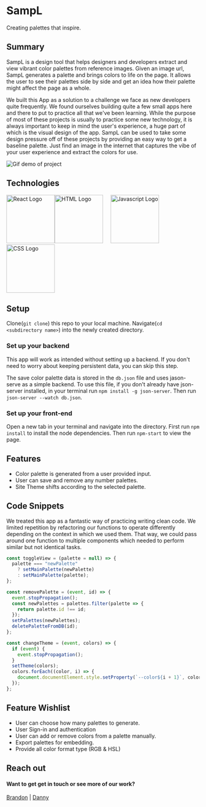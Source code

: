 # SampL

Creating palettes that inspire.

## Summary

SampL is a design tool that helps designers and developers extract and view
vibrant color palettes from reference images. Given an image url, SampL
generates a palette and brings colors to life on the page. It allows the user to
see their palettes side by side and get an idea how their palette might affect
the page as a whole.

We built this App as a solution to a challenge we face as new developers quite
frequently. We found ourselves building quite a few small apps here and there to
put to practice all that we've been learning. While the purpose of most of these
projects is usually to practice some new technology, it is always important to
keep in mind the user's experience, a huge part of which is the visual design of
the app. SampL can be used to take some design pressure off of these projects by
providing an easy way to get a baseline palette. Just find an image in the
internet that captures the vibe of your user experience and extract the colors
for use.

<img src="./public/SampL-demo1.gif" alt="Gif demo of project">

## Technologies

<img src="https://assets-global.website-files.com/5d9bc5d562ffc2869b470941/5e1f8bd1dc3c511ea5a28a56_icon-rect-tech.png" alt="React Logo" height="126"><img src="https://upload.wikimedia.org/wikipedia/commons/6/61/HTML5_logo_and_wordmark.svg" alt="HTML Logo" height="126">&nbsp;&nbsp;&nbsp;&nbsp;&nbsp;<img src="https://upload.wikimedia.org/wikipedia/commons/6/6a/JavaScript-logo.png" alt="Javascript Logo" height="126">&nbsp;&nbsp;&nbsp;&nbsp;&nbsp;<img src="https://upload.wikimedia.org/wikipedia/commons/thumb/3/3d/CSS.3.svg/730px-CSS.3.svg.png" alt="CSS Logo" height="126">

## Setup

Clone(`git clone`) this repo to your local machine.
Navigate(`cd <subdirectory name>`) into the newly created directory.

### Set up your backend

This app will work as intended without setting up a backend. If you don't need
to worry about keeping persistent data, you can skip this step.

The save color palette data is stored in the `db.json` file and uses jason-serve
as a simple backend. To use this file, if you don't already have json-server
installed, in your terminal run `npm install -g json-server`. Then run
`json-server --watch db.json`.

### Set up your front-end

Open a new tab in your terminal and navigate into the directory. First run
`npm install` to install the node dependencies. Then run `npm-start` to view the
page.

## Features

- Color palette is generated from a user provided input.
- User can save and remove any number palettes.
- Site Theme shifts according to the selected palette.

## Code Snippets

We treated this app as a fantastic way of practicing writing clean code. We
limited repetition by refactoring our functions to operate differently depending
on the context in which we used them. That way, we could pass around one
function to multiple components which needed to perform similar but not
identical tasks.

```javascript
const toggleView = (palette = null) => {
  palette === "newPalette"
    ? setMainPalette(newPalette)
    : setMainPalette(palette);
};

const removePalette = (event, id) => {
  event.stopPropagation();
  const newPalettes = palettes.filter(palette => {
    return palette.id !== id;
  });
  setPalettes(newPalettes);
  deletePaletteFromDB(id);
};

const changeTheme = (event, colors) => {
  if (event) {
    event.stopPropagation();
  }
  setTheme(colors);
  colors.forEach((color, i) => {
    document.documentElement.style.setProperty(`--color${i + 1}`, color);
  });
};
```

## Feature Wishlist

- User can choose how many palettes to generate.
- User Sign-in and authentication
- User can add or remove colors from a palette manually.
- Export palettes for embedding.
- Provide all color format type (RGB & HSL)

## Reach out

#### Want to get get in touch or see more of our work?

[Brandon](https://github.com/brandonefields) |
[Danny](https://github.com/dannyirwin)
